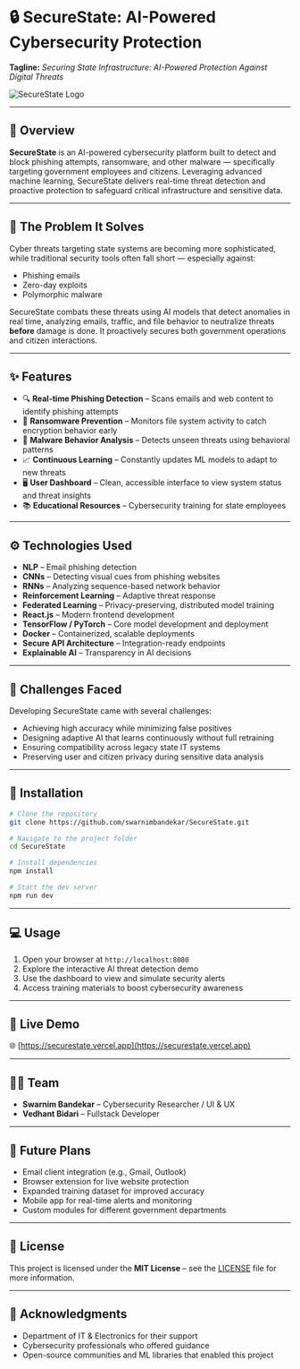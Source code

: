 # 🔒 SecureState: AI-Powered Cybersecurity Protection

**Tagline:** _Securing State Infrastructure: AI-Powered Protection Against Digital Threats_

![SecureState Logo](https://devfolio.co/_next/image?url=https%3A%2F%2Fassets.devfolio.co%2Fhackathons%2Fe6070be6ac9d4cfdaa601fb62c180589%2Fprojects%2F60445570fae445deb16e8f03185b5f45%2F40b6a3f1-ff93-4f7c-8c6f-d8bf4082a561.jpeg&w=1440&q=7)

---

## 🧠 Overview

**SecureState** is an AI-powered cybersecurity platform built to detect and block phishing attempts, ransomware, and other malware — specifically targeting government employees and citizens. Leveraging advanced machine learning, SecureState delivers real-time threat detection and proactive protection to safeguard critical infrastructure and sensitive data.

---

## 🚨 The Problem It Solves

Cyber threats targeting state systems are becoming more sophisticated, while traditional security tools often fall short — especially against:

- Phishing emails  
- Zero-day exploits  
- Polymorphic malware  

SecureState combats these threats using AI models that detect anomalies in real time, analyzing emails, traffic, and file behavior to neutralize threats **before** damage is done. It proactively secures both government operations and citizen interactions.

---

## ✨ Features

- 🔍 **Real-time Phishing Detection** – Scans emails and web content to identify phishing attempts  
- 🔐 **Ransomware Prevention** – Monitors file system activity to catch encryption behavior early  
- 🧠 **Malware Behavior Analysis** – Detects unseen threats using behavioral patterns  
- 📈 **Continuous Learning** – Constantly updates ML models to adapt to new threats  
- 🖥️ **User Dashboard** – Clean, accessible interface to view system status and threat insights  
- 📚 **Educational Resources** – Cybersecurity training for state employees

---

## ⚙️ Technologies Used

- **NLP** – Email phishing detection  
- **CNNs** – Detecting visual cues from phishing websites  
- **RNNs** – Analyzing sequence-based network behavior  
- **Reinforcement Learning** – Adaptive threat response  
- **Federated Learning** – Privacy-preserving, distributed model training  
- **React.js** – Modern frontend development  
- **TensorFlow / PyTorch** – Core model development and deployment  
- **Docker** – Containerized, scalable deployments  
- **Secure API Architecture** – Integration-ready endpoints  
- **Explainable AI** – Transparency in AI decisions

---

## 🚧 Challenges Faced

Developing SecureState came with several challenges:

- Achieving high accuracy while minimizing false positives  
- Designing adaptive AI that learns continuously without full retraining  
- Ensuring compatibility across legacy state IT systems  
- Preserving user and citizen privacy during sensitive data analysis  

---

## 🧪 Installation

```bash
# Clone the repository
git clone https://github.com/swarnimbandekar/SecureState.git

# Navigate to the project folder
cd SecureState

# Install dependencies
npm install

# Start the dev server
npm run dev
```

---

## 💻 Usage

1. Open your browser at `http://localhost:8080`
2. Explore the interactive AI threat detection demo
3. Use the dashboard to view and simulate security alerts
4. Access training materials to boost cybersecurity awareness

---

## 🔗 Live Demo

🌐 [https://securestate.vercel.app](https://securestate.vercel.app)

---

## 🧑‍💻 Team

- **Swarnim Bandekar** – Cybersecurity Researcher / UI & UX  
- **Vedhant Bidari** – Fullstack Developer

---

## 🚀 Future Plans

- Email client integration (e.g., Gmail, Outlook)  
- Browser extension for live website protection  
- Expanded training dataset for improved accuracy  
- Mobile app for real-time alerts and monitoring  
- Custom modules for different government departments

---

## 📜 License

This project is licensed under the **MIT License** – see the [LICENSE](LICENSE) file for more information.

---

## 🙌 Acknowledgments

- Department of IT & Electronics for their support  
- Cybersecurity professionals who offered guidance  
- Open-source communities and ML libraries that enabled this project
